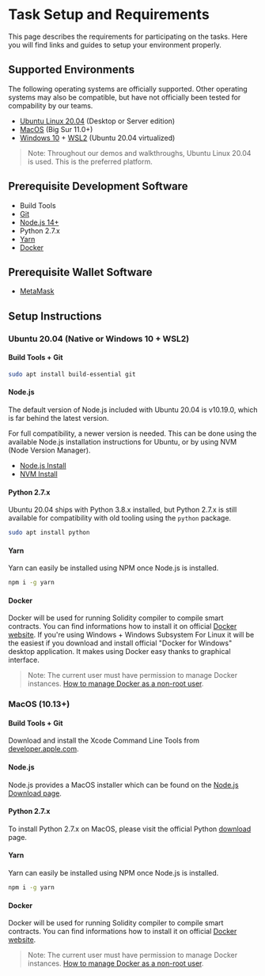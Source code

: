 # Task Setup and Requirements

This page describes the requirements for participating on the tasks. Here you will find links and guides to setup your environment properly.

## Supported Environments

The following operating systems are officially supported. Other operating systems may also be compatible, but have not officially been tested for compability by our teams.

- [Ubuntu Linux 20.04](https://ubuntu.com/) (Desktop or Server edition)
- [MacOS](https://www.apple.com/macos/) (Big Sur 11.0+)
- [Windows 10](https://www.microsoft.com/en-us/windows) + [WSL2](https://docs.microsoft.com/en-us/windows/wsl/about) (Ubuntu 20.04 virtualized)

> Note: Throughout our demos and walkthroughs, Ubuntu Linux 20.04 is used. This is the preferred platform.

## Prerequisite Development Software

- Build Tools
- [Git](https://git-scm.com/)
- [Node.js 14+](https://nodejs.org/en/)
- Python 2.7.x
- [Yarn](https://classic.yarnpkg.com/lang/en/)
- [Docker](https://docs.docker.com/get-docker/)

## Prerequisite Wallet Software

- [MetaMask](https://metamask.io/download.html)

## Setup Instructions

### Ubuntu 20.04 (Native or Windows 10 + WSL2)

#### Build Tools + Git

```sh
sudo apt install build-essential git
```

#### Node.js

The default version of Node.js included with Ubuntu 20.04 is v10.19.0, which is far behind the latest version.

For full compatibility, a newer version is needed. This can be done using the available Node.js installation instructions for Ubuntu, or by using NVM (Node Version Manager).

- [Node.js Install](https://github.com/nodesource/distributions/blob/master/README.md#debinstall)
- [NVM Install](https://github.com/nvm-sh/nvm#installing-and-updating)

#### Python 2.7.x

Ubuntu 20.04 ships with Python 3.8.x installed, but Python 2.7.x is still available for compatibility with old tooling using the `python` package.

```sh
sudo apt install python
```

#### Yarn

Yarn can easily be installed using NPM once Node.js is installed.

```sh
npm i -g yarn
```

#### Docker

Docker will be used for running Solidity compiler to compile smart contracts. You can find informations how to install it on official [Docker website](https://docs.docker.com/get-docker/). If you're using Windows + Windows Subsystem For Linux it will be the easiest if you download and install official "Docker for Windows" desktop application. It makes using Docker easy thanks to graphical interface.

> Note: The current user must have permission to manage Docker instances. [How to manage Docker as a non-root user](https://docs.docker.com/engine/install/linux-postinstall/).

### MacOS (10.13+)

#### Build Tools + Git

Download and install the Xcode Command Line Tools from [developer.apple.com](https://developer.apple.com/library/archive/technotes/tn2339/).

#### Node.js

Node.js provides a MacOS installer which can be found on the [Node.js Download page](https://nodejs.org/en/download/).

#### Python 2.7.x

To install Python 2.7.x on MacOS, please visit the official Python [download](https://www.python.org/downloads/release/python-2718/) page.

#### Yarn

Yarn can easily be installed using NPM once Node.js is installed.

```sh
npm i -g yarn
```

#### Docker

Docker will be used for running Solidity compiler to compile smart contracts. You can find informations how to install it on official [Docker website](https://docs.docker.com/get-docker/).

> Note: The current user must have permission to manage Docker instances. [How to manage Docker as a non-root user](https://docs.docker.com/engine/install/linux-postinstall/).
